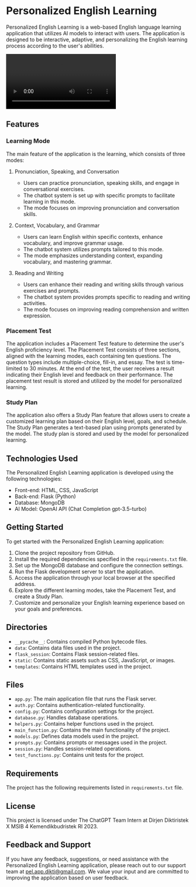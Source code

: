 # Personalized English Learning

Personalized English Learning is a web-based English language learning application that utilizes AI models to interact with users. The application is designed to be interactive, adaptive, and personalizing the English learning process according to the user's abilities.

![Demo App](Demo%20-%20PEL%20App%20Dikti.mp4)

## Features

### Learning Mode
The main feature of the application is the learning, which consists of three modes:

1. Pronunciation, Speaking, and Conversation
   - Users can practice pronunciation, speaking skills, and engage in conversational exercises.
   - The chatbot system is set up with specific prompts to facilitate learning in this mode.
   - The mode focuses on improving pronunciation and conversation skills.

2. Context, Vocabulary, and Grammar
   - Users can learn English within specific contexts, enhance vocabulary, and improve grammar usage.
   - The chatbot system utilizes prompts tailored to this mode.
   - The mode emphasizes understanding context, expanding vocabulary, and mastering grammar.

3. Reading and Writing
   - Users can enhance their reading and writing skills through various exercises and prompts.
   - The chatbot system provides prompts specific to reading and writing activities.
   - The mode focuses on improving reading comprehension and written expression.

### Placement Test
The application includes a Placement Test feature to determine the user's English proficiency level. The Placement Test consists of three sections, aligned with the learning modes, each containing ten questions. The question types include multiple-choice, fill-in, and essay. The test is time-limited to 30 minutes. At the end of the test, the user receives a result indicating their English level and feedback on their performance. The placement test result is stored and utilized by the model for personalized learning.

### Study Plan
The application also offers a Study Plan feature that allows users to create a customized learning plan based on their English level, goals, and schedule. The Study Plan generates a text-based plan using prompts generated by the model. The study plan is stored and used by the model for personalized learning.

## Technologies Used

The Personalized English Learning application is developed using the following technologies:

- Front-end: HTML, CSS, JavaScript
- Back-end: Flask (Python)
- Database: MongoDB
- AI Model: OpenAI API (Chat Completion gpt-3.5-turbo)

## Getting Started

To get started with the Personalized English Learning application:

1. Clone the project repository from GitHub.
2. Install the required dependencies specified in the `requirements.txt` file.
3. Set up the MongoDB database and configure the connection settings.
4. Run the Flask development server to start the application.
5. Access the application through your local browser at the specified address.
6. Explore the different learning modes, take the Placement Test, and create a Study Plan.
7. Customize and personalize your English learning experience based on your goals and preferences.

## Directories

- `__pycache__`: Contains compiled Python bytecode files.
- `data`: Contains data files used in the project.
- `flask_session`: Contains Flask session-related files.
- `static`: Contains static assets such as CSS, JavaScript, or images.
- `templates`: Contains HTML templates used in the project.

## Files

- `app.py`: The main application file that runs the Flask server.
- `auth.py`: Contains authentication-related functionality.
- `config.py`: Contains configuration settings for the project.
- `database.py`: Handles database operations.
- `helpers.py`: Contains helper functions used in the project.
- `main_function.py`: Contains the main functionality of the project.
- `models.py`: Defines data models used in the project.
- `prompts.py`: Contains prompts or messages used in the project.
- `session.py`: Handles session-related operations.
- `test_functions.py`: Contains unit tests for the project.

## Requirements

The project has the following requirements listed in `requirements.txt` file. 

## License

This project is licensed under The ChatGPT Team Intern at Dirjen Diktiristek X MSIB 4 Kemendikbudristek RI 2023.

## Feedback and Support

If you have any feedback, suggestions, or need assistance with the Personalized English Learning application, please reach out to our support team at [pel.app.dikti@gmail.com](mailto:pel.app.dikti@gmail.com). We value your input and are committed to improving the application based on user feedback.
